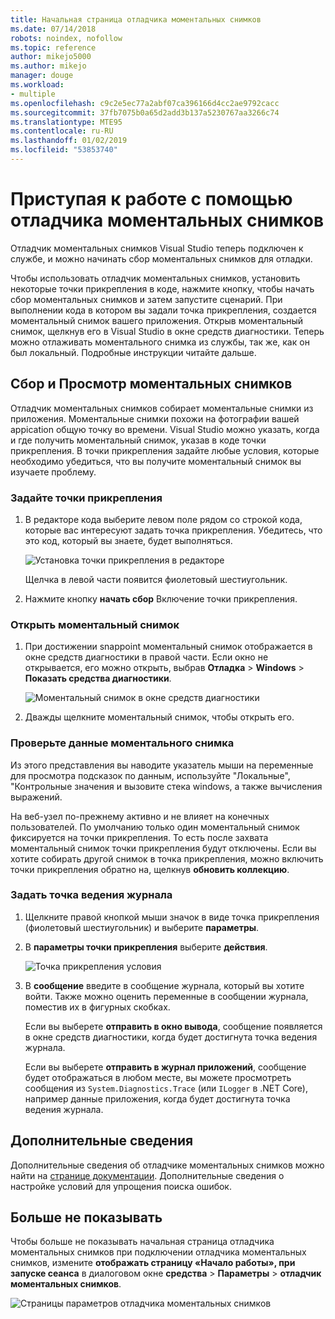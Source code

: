 ```yaml
---
title: Начальная страница отладчика моментальных снимков
ms.date: 07/14/2018
robots: noindex, nofollow
ms.topic: reference
author: mikejo5000
ms.author: mikejo
manager: douge
ms.workload:
- multiple
ms.openlocfilehash: c9c2e5ec77a2abf07ca396166d4cc2ae9792cacc
ms.sourcegitcommit: 37fb7075b0a65d2add3b137a5230767aa3266c74
ms.translationtype: MTE95
ms.contentlocale: ru-RU
ms.lasthandoff: 01/02/2019
ms.locfileid: "53853740"
---
```

# <a name="getting-started-with-the-snapshot-debugger"></a>Приступая к работе с помощью отладчика моментальных снимков

Отладчик моментальных снимков Visual Studio теперь подключен к службе, и можно начинать сбор моментальных снимков для отладки.

Чтобы использовать отладчик моментальных снимков, установить некоторые точки прикрепления в коде, нажмите кнопку, чтобы начать сбор моментальных снимков и затем запустите сценарий. При выполнении кода в котором вы задали точка прикрепления, создается моментальный снимок вашего приложения. Открыв моментальный снимок, щелкнув его в Visual Studio в окне средств диагностики. Теперь можно отлаживать моментального снимка из службы, так же, как он был локальный. Подробные инструкции читайте дальше.

## <a name="collect-and-view-snapshots"></a>Сбор и Просмотр моментальных снимков

Отладчик моментальных снимков собирает моментальные снимки из приложения. Моментальные снимки похожи на фотографии вашей appication общую точку во времени. Visual Studio можно указать, когда и где получить моментальный снимок, указав в коде точки прикрепления. В точки прикрепления задайте любые условия, которые необходимо убедиться, что вы получите моментальный снимок вы изучаете проблему.

### <a name="set-a-snappoint"></a>Задайте точки прикрепления

1. В редакторе кода выберите левом поле рядом со строкой кода, которые вас интересуют задать точка прикрепления. Убедитесь, что это код, который вы знаете, будет выполняться. 

    ![Установка точки прикрепления в редакторе](../media/snapshot-startpage-set-snappoint.png)

    Щелчка в левой части появится фиолетовый шестиугольник.

2. Нажмите кнопку **начать сбор** Включение точки прикрепления.

### <a name="open-a-snapshot"></a>Открыть моментальный снимок

1. При достижении snappoint моментальный снимок отображается в окне средств диагностики в правой части. Если окно не открывается, его можно открыть, выбрав **Отладка** > **Windows** > **Показать средства диагностики**. 

    ![Моментальный снимок в окне средств диагностики](../media/snapshot-startpage-diagsession-window.png)

2. Дважды щелкните моментальный снимок, чтобы открыть его.

### <a name="inspect-snapshot-data"></a>Проверьте данные моментального снимка

Из этого представления вы наводите указатель мыши на переменные для просмотра подсказок по данным, используйте "Локальные", "Контрольные значения и вызовите стека windows, а также вычисления выражений.

На веб-узел по-прежнему активно и не влияет на конечных пользователей. По умолчанию только один моментальный снимок фиксируется на точки прикрепления. То есть после захвата моментальный снимок точки прикрепления будут отключены. Если вы хотите собирать другой снимок в точка прикрепления, можно включить точки прикрепления обратно на, щелкнув **обновить коллекцию**.

### <a name="set-a-logpoint"></a>Задать точка ведения журнала

1. Щелкните правой кнопкой мыши значок в виде точка прикрепления (фиолетовый шестиугольник) и выберите **параметры**.

2. В **параметры точки прикрепления** выберите **действия**.

    ![Точка прикрепления условия](../media/snapshot-startpage-logpoint.png)

3. В **сообщение** введите в сообщение журнала, который вы хотите войти. Также можно оценить переменные в сообщении журнала, поместив их в фигурных скобках.

    Если вы выберете **отправить в окно вывода**, сообщение появляется в окне средств диагностики, когда будет достигнута точка ведения журнала. 

    Если вы выберете **отправить в журнал приложений**, сообщение будет отображаться в любом месте, вы можете просмотреть сообщения из `System.Diagnostics.Trace` (или `ILogger` в .NET Core), например данные приложения, когда будет достигнута точка ведения журнала.

## <a name="learn-more"></a>Дополнительные сведения

Дополнительные сведения об отладчике моментальных снимков можно найти на [странице документации](../debug-live-azure-applications.md). Дополнительные сведения о настройке условий для упрощения поиска ошибок.

## <a name="dont-show-me-this-again"></a>Больше не показывать

Чтобы больше не показывать начальная страница отладчика моментальных снимков при подключении отладчика моментальных снимков, измените **отображать страницу «Начало работы», при запуске сеанса** в диалоговом окне **средства**  >   **Параметры** > **отладчик моментальных снимков**. 

![Страницы параметров отладчика моментальных снимков](../media/snapshot-startpage-tools-options.png)
